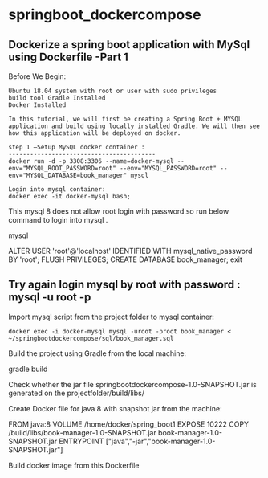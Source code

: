 # springboot_dockercompose

Dockerize a spring boot application with MySql using Dockerfile -Part 1
------------------------------------------------------------------------
Before We Begin:

    Ubuntu 18.04 system with root or user with sudo privileges
    build tool Gradle Installed
    Docker Installed 
    
    In this tutorial, we will first be creating a Spring Boot + MYSQL application and build using locally installed Gradle. We will then see how this application will be deployed on docker.
    
    step 1 –Setup MySQL docker container :
    -----------------------------------------
    docker run -d -p 3308:3306 --name=docker-mysql --env="MYSQL_ROOT_PASSWORD=root" --env="MYSQL_PASSWORD=root" --env="MYSQL_DATABASE=book_manager" mysql
    
    Login into mysql container:
    docker exec -it docker-mysql bash;
    
   This mysql 8 does not allow root login with password.so run below command to login into mysql .
   
   mysql
   
   ALTER USER 'root'@'localhost' IDENTIFIED WITH mysql_native_password BY 'root';
   FLUSH PRIVILEGES;
   CREATE DATABASE book_manager;
   exit
   
   Try again login mysql by root with password :
   mysql -u root -p
   -------------------------------------------------------------------
   Import mysql script from the project folder to mysql container:
   
    docker exec -i docker-mysql mysql -uroot -proot book_manager < ~/springbootdockercompose/sql/book_manager.sql

Build the project using Gradle from the local machine:

gradle build

Check whether the jar file springbootdockercompose-1.0-SNAPSHOT.jar is generated on the projectfolder/build/libs/

Create Docker file for java 8 with snapshot jar from the machine:

FROM java:8
VOLUME /home/docker/spring_boot1 
EXPOSE 10222
COPY /build/libs/book-manager-1.0-SNAPSHOT.jar book-manager-1.0-SNAPSHOT.jar 
ENTRYPOINT ["java","-jar","book-manager-1.0-SNAPSHOT.jar"]

Build docker image from this Dockerfile





